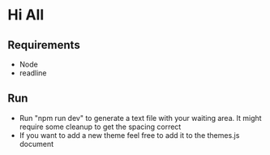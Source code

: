 # Hi All

## Requirements

- Node
- readline

## Run

- Run "npm run dev" to generate a text file with your waiting area. It might require some cleanup to get the spacing correct
- If you want to add a new theme feel free to add it to the themes.js document
